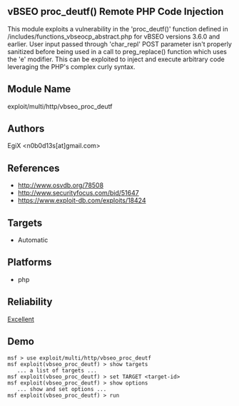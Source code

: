 ## vBSEO proc_deutf() Remote PHP Code Injection

This module exploits a vulnerability in the 'proc_deutf()' 
function defined in /includes/functions_vbseocp_abstract.php 
for vBSEO versions 3.6.0 and earlier. User input passed 
through 'char_repl' POST parameter isn't properly sanitized 
before being used in a call to preg_replace() function which 
uses the 'e' modifier. This can be exploited to inject and 
execute arbitrary code leveraging the PHP's complex curly 
syntax.


## Module Name
exploit/multi/http/vbseo_proc_deutf

## Authors
EgiX <n0b0d13s[at]gmail.com>


## References
* http://www.osvdb.org/78508
* http://www.securityfocus.com/bid/51647
* https://www.exploit-db.com/exploits/18424



## Targets
* Automatic


## Platforms
* php

## Reliability
[Excellent](https://github.com/rapid7/metasploit-framework/wiki/Exploit-Ranking)

## Demo

```
msf > use exploit/multi/http/vbseo_proc_deutf
msf exploit(vbseo_proc_deutf) > show targets
   ... a list of targets ...
msf exploit(vbseo_proc_deutf) > set TARGET <target-id>
msf exploit(vbseo_proc_deutf) > show options
   ... show and set options ...
msf exploit(vbseo_proc_deutf) > run
```
    
    